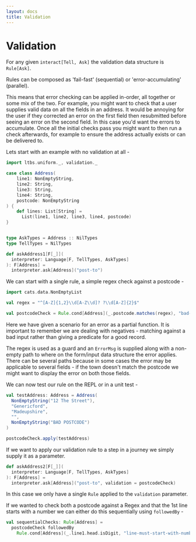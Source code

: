 ```yaml
---
layout: docs
title: Validation
---
```


# Validation

For any given `interact[Tell, Ask]` the validation data structure is
`Rule[Ask]`.

Rules can be composed as 'fail-fast' (sequential) or 'error-accumulating' (parallel). 


This means that error checking can be applied in-order, all together
or some mix of the two. For example, you might want to check that a
user supplies valid data on all the fields in an address. It would be
annoying for the user if they corrected an error on the first field
then resubmitted before seeing an error on the second field. In this
case you'd want the errors to accumulate. Once all the initial checks
pass you might want to then run a check afterwards, for example to
ensure the address actually exists or can be delivered to.

Lets start with an example with no validation at all -

```scala mdoc:silent
import ltbs.uniform._, validation._

case class Address(
    line1: NonEmptyString,
    line2: String,
    line3: String,
    line4: String,
    postcode: NonEmptyString
) {
    def lines: List[String] =
      List(line1, line2, line3, line4, postcode)
}


type AskTypes = Address :: NilTypes
type TellTypes = NilTypes

def askAddress1[F[_]](
  interpreter: Language[F, TellTypes, AskTypes]
): F[Address] =
  interpreter.ask[Address]("post-to")
```

We can start with a single rule, a simple regex check against a postcode -

```scala mdoc:silent
import cats.data.NonEmptyList

val regex = "^[A-Z]{1,2}\\d[A-Z\\d]? ?\\d[A-Z]{2}$"

val postcodeCheck = Rule.cond[Address](_.postcode.matches(regex), "bad-postcode")
```

Here we have given a scenario for an error as a partial function. It
is important to remember we are dealing with negatives - matching
against a bad input rather than giving a predicate for a good
record.

The regex is used as a guard and an `ErrorMsg` is supplied
along with a non-empty path to where on the form/input data structure
the error applies. There can be several paths because in some cases
the error may be applicable to several fields - if the town doesn't
match the postcode we might want to display the error on both those
fields.

We can now test our rule on the REPL or in a unit test -

```scala mdoc
val testAddress: Address = Address(
  NonEmptyString("12 The Street"),
  "Genericford",
  "Madeupshire",
  "",
  NonEmptyString("BAD POSTCODE")
)

postcodeCheck.apply(testAddress)
```

If we want to apply our validation rule to a step in a journey we
simply supply it as a parameter.

```scala mdoc:silent
def askAddress2[F[_]](
  interpreter: Language[F, TellTypes, AskTypes]
): F[Address] =
  interpreter.ask[Address]("post-to", validation = postcodeCheck)
```

In this case we only have a single `Rule` applied to the `validation`
parameter.

If we wanted to check both a postcode against a Regex and that the 1st
line starts with a number we can either do this sequentially using
`followedBy` - 

```scala mdoc:silent
val sequentialChecks: Rule[Address] = 
  postcodeCheck followedBy 
    Rule.cond[Address](_.line1.head.isDigit, "line-must-start-with-number")
```
